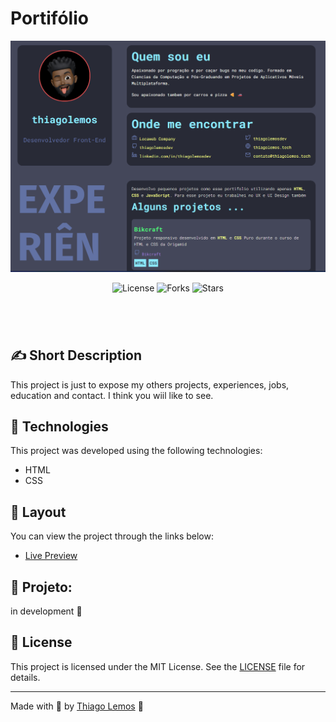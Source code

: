 # Portifólio

<p align="center">
  <img alt="Portifolio" src=".github/desktop.png">
  <!-- <img alt="Calculadora" src=".github/mobile.png"> -->
</p>

<p align="center">
  <img  src="https://img.shields.io/static/v1?label=license&message=MIT&color=131313&labelColor=323A46" alt="License">
  
  <img src="https://img.shields.io/github/forks/thiagolemosdev/calculadora?label=forks&message=MIT&color=131313&labelColor=323A46" alt="Forks">

  <img src="https://img.shields.io/github/stars/thiagolemosdev/calculadora?label=stars&message=MIT&color=131313&labelColor=323A46" alt="Stars">
</p>

<h1 align="center">
<!--     <img alt="my-onix" title="my-onix-web" src=".github/preview.gif" /> -->
</h1>

<br>

## ✍ Short Description

This project is just to expose my others projects, experiences, jobs, education and contact.
I think you wiil like to see.

## 🧪 Technologies

This project was developed using the following technologies:

- HTML
- CSS
<!-- - JAVASCRIPT -->

<!-- ## 🚀 Getting started
Clone the project and access the folder.
```bash
git clone https://github.com/birobirobiro/my-onix-web.git
cd my-onix-web
```
Run this command to install the dependencies.
```bash
yarn install
yarn dev
``` -->

## 🔖 Layout

You can view the project through the links below:

- [Live Preview](https://thiagolemos.tech/)

<!-- - [Figma](https://www.figma.com/file/lbP6LDjR1s9g6NbnYnwNdY/myOnix/duplicate) -->

<!-- Remembering that you need to have a [Figma](http://figma.com/) account to access it. -->

## 🚧 Projeto:

in development 🙌

<!-- ## 🎨 Inspiração:
Figma: https://www.figma.com/file/2A51gQJCk5V6LxcIh2en0b/HBO-Max-Redesign-Web-App-(Community) -->

## 📝 License

This project is licensed under the MIT License. See the [LICENSE](LICENSE) file for details.

---

Made with 💙 by [Thiago Lemos](https://www.thiagolemos.tech) 👋
